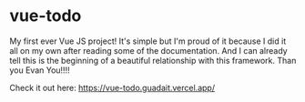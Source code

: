 # vue-todo

My first ever Vue JS project! 
It's simple but I'm proud of it because I did it all on my own after reading some of the documentation. And I can already tell this is the beginning of a beautiful relationship with this framework. Than you Evan You!!!! 

Check it out here: https://vue-todo.guadait.vercel.app/